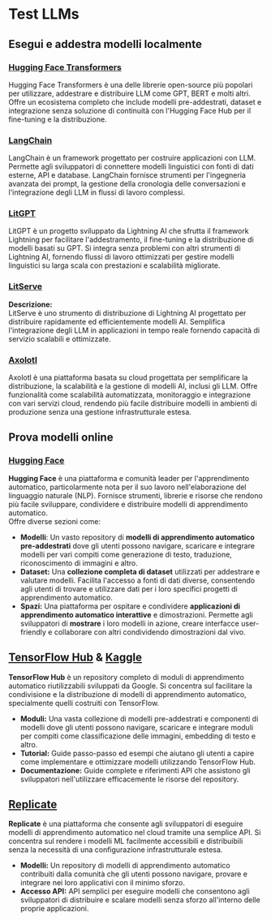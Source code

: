 # Test LLMs

## Esegui e addestra modelli localmente

### [**Hugging Face Transformers**](https://github.com/huggingface/transformers)

Hugging Face Transformers è una delle librerie open-source più popolari per utilizzare, addestrare e distribuire LLM come GPT, BERT e molti altri. Offre un ecosistema completo che include modelli pre-addestrati, dataset e integrazione senza soluzione di continuità con l'Hugging Face Hub per il fine-tuning e la distribuzione.

### [**LangChain**](https://github.com/langchain-ai/langchain)

LangChain è un framework progettato per costruire applicazioni con LLM. Permette agli sviluppatori di connettere modelli linguistici con fonti di dati esterne, API e database. LangChain fornisce strumenti per l'ingegneria avanzata dei prompt, la gestione della cronologia delle conversazioni e l'integrazione degli LLM in flussi di lavoro complessi.

### [**LitGPT**](https://github.com/Lightning-AI/litgpt)

LitGPT è un progetto sviluppato da Lightning AI che sfrutta il framework Lightning per facilitare l'addestramento, il fine-tuning e la distribuzione di modelli basati su GPT. Si integra senza problemi con altri strumenti di Lightning AI, fornendo flussi di lavoro ottimizzati per gestire modelli linguistici su larga scala con prestazioni e scalabilità migliorate.

### [**LitServe**](https://github.com/Lightning-AI/LitServe)

**Descrizione:**\
LitServe è uno strumento di distribuzione di Lightning AI progettato per distribuire rapidamente ed efficientemente modelli AI. Semplifica l'integrazione degli LLM in applicazioni in tempo reale fornendo capacità di servizio scalabili e ottimizzate.

### [**Axolotl**](https://github.com/axolotl-ai-cloud/axolotl)

Axolotl è una piattaforma basata su cloud progettata per semplificare la distribuzione, la scalabilità e la gestione di modelli AI, inclusi gli LLM. Offre funzionalità come scalabilità automatizzata, monitoraggio e integrazione con vari servizi cloud, rendendo più facile distribuire modelli in ambienti di produzione senza una gestione infrastrutturale estesa.

## Prova modelli online

### [**Hugging Face**](https://huggingface.co/)

**Hugging Face** è una piattaforma e comunità leader per l'apprendimento automatico, particolarmente nota per il suo lavoro nell'elaborazione del linguaggio naturale (NLP). Fornisce strumenti, librerie e risorse che rendono più facile sviluppare, condividere e distribuire modelli di apprendimento automatico.\
Offre diverse sezioni come:

* **Modelli**: Un vasto repository di **modelli di apprendimento automatico pre-addestrati** dove gli utenti possono navigare, scaricare e integrare modelli per vari compiti come generazione di testo, traduzione, riconoscimento di immagini e altro.
* **Dataset:** Una **collezione completa di dataset** utilizzati per addestrare e valutare modelli. Facilita l'accesso a fonti di dati diverse, consentendo agli utenti di trovare e utilizzare dati per i loro specifici progetti di apprendimento automatico.
* **Spazi:** Una piattaforma per ospitare e condividere **applicazioni di apprendimento automatico interattive** e dimostrazioni. Permette agli sviluppatori di **mostrare** i loro modelli in azione, creare interfacce user-friendly e collaborare con altri condividendo dimostrazioni dal vivo.

## [**TensorFlow Hub**](https://www.tensorflow.org/hub) **&** [**Kaggle**](https://www.kaggle.com/)

**TensorFlow Hub** è un repository completo di moduli di apprendimento automatico riutilizzabili sviluppati da Google. Si concentra sul facilitare la condivisione e la distribuzione di modelli di apprendimento automatico, specialmente quelli costruiti con TensorFlow.

* **Moduli:** Una vasta collezione di modelli pre-addestrati e componenti di modelli dove gli utenti possono navigare, scaricare e integrare moduli per compiti come classificazione delle immagini, embedding di testo e altro.
* **Tutorial:** Guide passo-passo ed esempi che aiutano gli utenti a capire come implementare e ottimizzare modelli utilizzando TensorFlow Hub.
* **Documentazione:** Guide complete e riferimenti API che assistono gli sviluppatori nell'utilizzare efficacemente le risorse del repository.

## [**Replicate**](https://replicate.com/home)

**Replicate** è una piattaforma che consente agli sviluppatori di eseguire modelli di apprendimento automatico nel cloud tramite una semplice API. Si concentra sul rendere i modelli ML facilmente accessibili e distribuibili senza la necessità di una configurazione infrastrutturale estesa.

* **Modelli:** Un repository di modelli di apprendimento automatico contribuiti dalla comunità che gli utenti possono navigare, provare e integrare nei loro applicativi con il minimo sforzo.
* **Accesso API:** API semplici per eseguire modelli che consentono agli sviluppatori di distribuire e scalare modelli senza sforzo all'interno delle proprie applicazioni.
